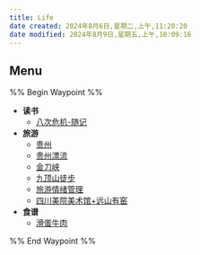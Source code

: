 ```yaml
---
title: Life
date created: 2024年8月6日,星期二,上午,11:20:20
date modified: 2024年8月9日,星期五,上午,10:09:16
---
```

## Menu

%% Begin Waypoint %%

- **读书**
	- [八次危机-随记](./%E8%AF%BB%E4%B9%A6/%E5%85%AB%E6%AC%A1%E5%8D%B1%E6%9C%BA-%E9%9A%8F%E8%AE%B0.md)
- **旅游**
	- [贵州](./%E6%97%85%E6%B8%B8/%E8%B4%B5%E5%B7%9E.md)
	- [贵州漂流](./%E6%97%85%E6%B8%B8/%E8%B4%B5%E5%B7%9E%E6%BC%82%E6%B5%81.md)
	- [金刀峡](./%E6%97%85%E6%B8%B8/%E9%87%91%E5%88%80%E5%B3%A1.md)
	- [九顶山徒步](./%E6%97%85%E6%B8%B8/%E4%B9%9D%E9%A1%B6%E5%B1%B1%E5%BE%92%E6%AD%A5.md)
	- [旅游情绪管理](./%E6%97%85%E6%B8%B8/%E6%97%85%E6%B8%B8%E6%83%85%E7%BB%AA%E7%AE%A1%E7%90%86.md)
	- [四川美院美术馆+远山有窑](./%E6%97%85%E6%B8%B8/%E5%9B%9B%E5%B7%9D%E7%BE%8E%E9%99%A2%E7%BE%8E%E6%9C%AF%E9%A6%86+%E8%BF%9C%E5%B1%B1%E6%9C%89%E7%AA%91.md)
- **食谱**
	- [滑蛋牛肉](./%E9%A3%9F%E8%B0%B1/%E6%BB%91%E8%9B%8B%E7%89%9B%E8%82%89.md)

%% End Waypoint %%